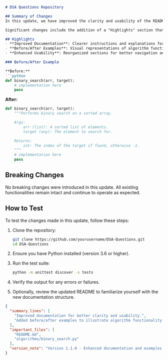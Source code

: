 ```markdown
# DSA Questions Repository

## Summary of Changes
In this update, we have improved the clarity and usability of the README file for the DSA Questions repository. The modifications aim to provide better guidance for new contributors and users looking to understand the project's structure and purpose. By enhancing the documentation, we hope to foster a more inclusive environment that encourages collaboration and learning.

Significant changes include the addition of a "Highlights" section that outlines the key features and functionalities of the repository. We also included before-and-after examples to illustrate the impact of our algorithms more clearly. These updates are designed to streamline the onboarding process for new users and enhance their experience as they navigate through the various data structures and algorithms provided.

## Highlights
- **Improved Documentation**: Clearer instructions and explanations for each algorithm.
- **Before/After Examples**: Visual representations of algorithm functionality to aid understanding.
- **Enhanced Usability**: Reorganized sections for better navigation and accessibility.

### Before/After Example

**Before:**
```python
def binary_search(arr, target):
    # implementation here
    pass
```

**After:**
```python
def binary_search(arr, target):
    """Performs binary search on a sorted array.

    Args:
        arr (list): A sorted list of elements.
        target (any): The element to search for.

    Returns:
        int: The index of the target if found, otherwise -1.
    """
    # implementation here
    pass
```

## Breaking Changes
No breaking changes were introduced in this update. All existing functionalities remain intact and continue to operate as expected.

## How to Test
To test the changes made in this update, follow these steps:

1. Clone the repository:
   ```bash
   git clone https://github.com/yourusername/DSA-Questions.git
   cd DSA-Questions
   ```

2. Ensure you have Python installed (version 3.6 or higher).

3. Run the test suite:
   ```bash
   python -m unittest discover -s tests
   ```

4. Verify the output for any errors or failures.

5. Optionally, review the updated README to familiarize yourself with the new documentation structure.

```json
{
  "summary_lines": [
    "Improved documentation for better clarity and usability.",
    "Added before/after examples to illustrate algorithm functionality."
  ],
  "important_files": [
    "README.md",
    "algorithms/binary_search.py"
  ],
  "version_note": "Version 1.1.0 - Enhanced documentation and examples."
}
```
```